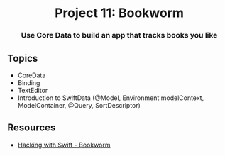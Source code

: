 <div align="center">
  <h1>Project 11: Bookworm</h1>
  <h3>Use Core Data to build an app that tracks books you like</h3>
</div>

## Topics

 - CoreData
 - Binding
 - TextEditor
 - Introduction to SwiftData (@Model, Environment modelContext, ModelContainer, @Query, SortDescriptor)

## Resources

- [Hacking with Swift - Bookworm](https://www.hackingwithswift.com/books/ios-swiftui/bookworm-wrap-up)
